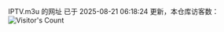 IPTV.m3u 的网址 已于 2025-08-21 06:18:24 更新，本仓库访客数：![Visitor's Count](https://profile-counter.glitch.me/hero1898_tv/count.svg)
